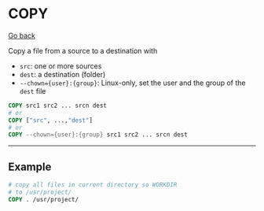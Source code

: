 # COPY

[Go back](..#most-used-instructions)

Copy a file from a source to a destination with

* `src`: one or more sources
* `dest`: a destination (folder)
* `--chown={user}:{group}`: Linux-only, set the user and the group of the `dest` file

```dockerfile
COPY src1 src2 ... srcn dest
# or
COPY ["src", ...,"dest"]
# or
COPY --chown={user}:{group} src1 src2 ... srcn dest
```

<hr class="sl">

## Example

```dockerfile
# copy all files in current directory so WORKDIR
# to /usr/project/
COPY . /usr/project/
```